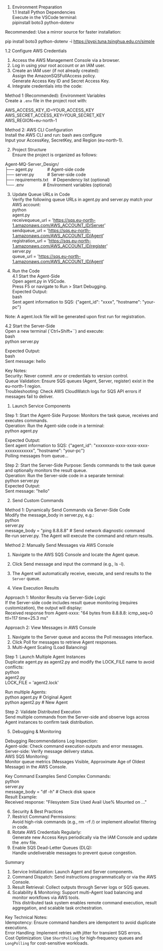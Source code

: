 <!-- <Detailed Steps to Run the Project - Author: Lin Jinqiu> -->  

1. Environment Preparation  
1.1 Install Python Dependencies  
 Execute in the VSCode terminal:    
  pipinstall boto3 python-dotenv  
  
Recommended: Use a mirror source for faster installation:  
    
  pip install boto3 python-dotenv -i https://pypi.tuna.tsinghua.edu.cn/simple  
  

1.2 Configure AWS Credentials  
1. Access the AWS Management Console via a browser.  
2. Log in using your root account or an IAM user.  
3. Create an IAM user (if not already created):  
   Assign the AmazonSQSFullAccess policy.  
   Generate Access Key ID and Secret Access Key.  
4. Integrate credentials into the code:  

Method 1 (Recommended): Environment Variables  
Create a `.env` file in the project root with:  
   
  AWS_ACCESS_KEY_ID=YOUR_ACCESS_KEY  
  AWS_SECRET_ACCESS_KEY=YOUR_SECRET_KEY  
  AWS_REGION=eu-north-1   

Method 2: AWS CLI Configuration  
Install the AWS CLI and run: 
  bash
  aws configure  
   Input your AccessKey, SecretKey, and Region (eu-north-1).  



2. Project Structure  
Ensure the project is organized as follows:  
  
Agent-MQ-Server_Design/  
├── agent.py            # Agent-side code  
├── server.py           # Server-side code  
├── requirements.txt    # Dependency list (optional)  
└── .env                # Environment variables (optional)  
  

3. Update Queue URLs in Code  
Verify the following queue URLs in agent.py and server.py match your AWS account:  
python  
agent.py  
receivequeue_url = 'https://sqs.eu-north-1.amazonaws.com/AWS_ACCOUNT_ID/Server'  
sendqueue_url = 'https://sqs.eu-north-1.amazonaws.com/AWS_ACCOUNT_ID/Agent'  
registration_url = 'https://sqs.eu-north-1.amazonaws.com/AWS_ACCOUNT_ID/register'  
 server.py  
queue_url = 'https://sqs.eu-north-1.amazonaws.com/AWS_ACCOUNT_ID/Agent'  
  

4. Run the Code  
4.1 Start the Agent-Side  
Open agent.py in VSCode.  
 Press F5 or navigate to Run > Start Debugging.  
Expected Output:  
  bash  
  Sent agent information to SQS: {"agent_id": "xxxx", "hostname": "your-pc"}  
   
Note: A agent.lock file will be generated upon first run for registration.  

4.2 Start the Server-Side  
 Open a new terminal (`Ctrl+Shift+``) and execute:  
  bash  
  python server.py  
    
Expected Output:  
  bash  
  Sent message: hello  
    

 Key Notes:  
Security: Never commit .env or credentials to version control.  
Queue Validation: Ensure SQS queues (Agent, Server, register) exist in the eu-north-1 region.  
Troubleshooting: Check AWS CloudWatch logs for SQS API errors if messages fail to deliver.






<!-- <Detailed Steps to Use the Project - Author: Lin Jinqiu> -->  


1. Launch Service Components 

Step 1: Start the Agent-Side 
 Purpose: Monitors the task queue, receives and executes commands.  
  Operation: Run the Agent-side code in a terminal:    
  python agent.py  
   
 Expected Output:  
  Sent agent information to SQS: {"agent_id": "xxxxxxxx-xxxx-xxxx-xxxx-xxxxxxxxxxxx", "hostname": "your-pc"}  
  Polling messages from queue...  
    

Step 2: Start the Server-Side 
 Purpose: Sends commands to the task queue and optionally monitors the result queue.  
 Operation: Run the Server-side code in a separate terminal:  
  python server.py    
 Expected Output:  
  Sent message: "hello"   

2. Send Custom Commands  

Method 1: Dynamically Send Commands via Server-Side Code  
 Modify the message_body in server.py, e.g.:  
 python  
 server.py  
  message_body = "ping 8.8.8.8"  # Send network diagnostic command  
 Re-run server.py. The Agent will execute the command and return results.  

Method 2: Manually Send Messages via AWS Console 
1. Navigate to the AWS SQS Console and locate the Agent queue.  
2. Click Send message and input the command (e.g., ls -l).  
3. The Agent will automatically receive, execute, and send results to the `Server` queue.  

4. View Execution Results  

Approach 1: Monitor Results via Server-Side Logic  
 If the Server-side code includes result queue monitoring (requires customization), the output will display:  
  Received response from Agent-xxxx: "64 bytes from 8.8.8.8: icmp_seq=0 ttl=117 time=25.3 ms"   

Approach 2: View Messages in AWS Console 
1. Navigate to the Server queue and access the Poll messages interface.  
2. Click Poll for messages to retrieve Agent responses.  
3. Multi-Agent Scaling (Load Balancing)  

Step 1: Launch Multiple Agent Instances  
 Duplicate agent.py as agent2.py and modify the LOCK_FILE name to avoid conflicts:  
python  
agent2.py  
  LOCK_FILE = 'agent2.lock'  

 Run multiple Agents:  
  python agent.py   # Original Agent  
  python agent2.py  # New Agent  
 

Step 2: Validate Distributed Execution  
 Send multiple commands from the Server-side and observe logs across Agent instances to confirm task distribution.  

5. Debugging & Monitoring 

Debugging Recommendations
 Log Inspection:  
   Agent-side: Check command execution outputs and error messages.  
   Server-side: Verify message delivery status.  
 AWS SQS Monitoring:  
   Monitor queue metrics (Messages Visible, Approximate Age of Oldest Message) in the AWS Console.  

Key Command Examples
 Send Complex Commands:  
 python  
  server.py  
  message_body = "df -h"  # Check disk space  
 Result Example:  
  Received response: "Filesystem      Size  Used Avail Use% Mounted on ..."  
   
6. Security & Best Practices 
1. Restrict Command Permissions:  
 Avoid high-risk commands (e.g., rm -rf /) or implement allowlist filtering in code.  
2. Rotate AWS Credentials Regularly:  
 Generate new Access Keys periodically via the IAM Console and update the .env file.  
3. Enable SQS Dead-Letter Queues (DLQ):  
 Handle undeliverable messages to prevent queue congestion.  

Summary
1. Service Initialization: Launch Agent and Server components.  
2. Command Dispatch: Send instructions programmatically or via the AWS Console.  
3. Result Retrieval: Collect outputs through Server logs or SQS queues.  
4. Scalability & Monitoring: Support multi-Agent load balancing and monitor workflows via AWS tools.  
This distributed task system enables remote command execution, result aggregation, and scalable task orchestration.  

Key Technical Notes:  
 Idempotency: Ensure command handlers are idempotent to avoid duplicate executions.  
 Error Handling: Implement retries with jitter for transient SQS errors.  
 Cost Optimization: Use `ShortPolling` for high-frequency queues and `LongPolling` for cost-sensitive workloads.